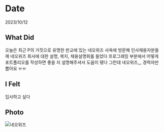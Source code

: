# Date
2023/10/12
## What Did
오늘은 최근 P의 거짓으로 유명한 판교에 있는 네오위즈 사옥에 방문해 인사채용자분들께 네오위즈 회사에 대한 설명, 복지, 채용설명회를 들었다
프로그래밍 부분에서 어떻게 포트폴리오를 작성하면 좋을 지 설명해주셔서 도움이 됐다
그런데 네오위즈,,, 경력자만 뽑아요 ㅠㅠ
## I Felt
입사하고 싶다
## Photo
![네오위즈](https://github.com/soonsoo3595/Daily_Archive/assets/86000058/807185dd-876e-401d-876d-dc17d90a1cc7)
